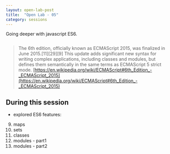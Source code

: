 ```yaml
---
layout: open-lab-post
title:  "Open Lab - 05"
category: sessions
---
```


Going deeper with javascript ES6.

<span class="image right"><img src="{{ site.baseurl }}/images/128px-Mad_scientist_transparent_background.svg.png" alt=""></span>
> The 6th edition, officially known as ECMAScript 2015, was finalized in June 2015.[11][29][9] This update adds significant new syntax for writing complex applications, including classes and modules, but defines them semantically in the same terms as ECMAScript 5 strict mode.
[https://en.wikipedia.org/wiki/ECMAScript#6th_Edition_-_ECMAScript_2015](https://en.wikipedia.org/wiki/ECMAScript#6th_Edition_-_ECMAScript_2015)

## During this session
* explored ES6 features:

9. maps
10. sets
11. classes
12. modules - part1
13. modules - part2